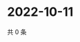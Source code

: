 # 2022-10-11

共 0 条

<!-- BEGIN WEIBO -->
<!-- 最后更新时间 Tue Oct 11 2022 13:59:11 GMT+0800 (China Standard Time) -->

<!-- END WEIBO -->
